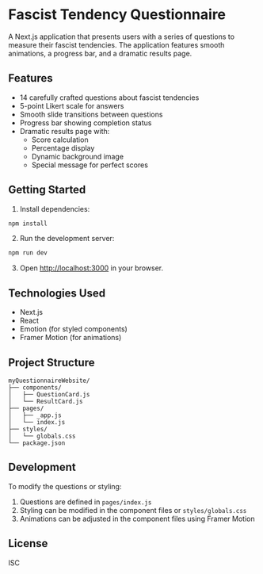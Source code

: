 # Fascist Tendency Questionnaire

A Next.js application that presents users with a series of questions to measure their fascist tendencies. The application features smooth animations, a progress bar, and a dramatic results page.

## Features

- 14 carefully crafted questions about fascist tendencies
- 5-point Likert scale for answers
- Smooth slide transitions between questions
- Progress bar showing completion status
- Dramatic results page with:
  - Score calculation
  - Percentage display
  - Dynamic background image
  - Special message for perfect scores

## Getting Started

1. Install dependencies:
```bash
npm install
```

2. Run the development server:
```bash
npm run dev
```

3. Open [http://localhost:3000](http://localhost:3000) in your browser.

## Technologies Used

- Next.js
- React
- Emotion (for styled components)
- Framer Motion (for animations)

## Project Structure

```
myQuestionnaireWebsite/
├── components/
│   ├── QuestionCard.js
│   └── ResultCard.js
├── pages/
│   ├── _app.js
│   └── index.js
├── styles/
│   └── globals.css
└── package.json
```

## Development

To modify the questions or styling:

1. Questions are defined in `pages/index.js`
2. Styling can be modified in the component files or `styles/globals.css`
3. Animations can be adjusted in the component files using Framer Motion

## License

ISC 